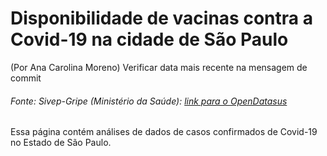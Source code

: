 Disponibilidade de vacinas contra a Covid-19 na cidade de São Paulo
================
(Por Ana Carolina Moreno)
Verificar data mais recente na mensagem de commit

<!-- README.md is generated from README.Rmd. Please edit that file -->

###### Fonte: Sivep-Gripe (Ministério da Saúde): [link para o OpenDatasus](opendatasus.saude.gov.br/)

<!-- badges: start -->
<!-- badges: end -->

Essa página contém análises de dados de casos confirmados de Covid-19 no
Estado de São Paulo.
